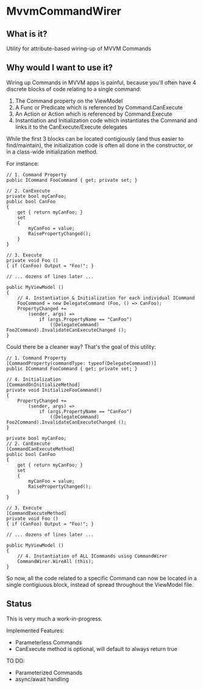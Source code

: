 MvvmCommandWirer
================

What is it?
-----------
Utility for attribute-based wiring-up of MVVM Commands

Why would I want to use it?
---------------------------
Wiring up Commands in MVVM apps is painful, because you'll often have 4 discrete blocks of code relating to a single command:

1) The Command property on the ViewModel
2) A Func<bool> or Predicate<T> which is referenced by Command.CanExecute
3) An Action or Action<T> which is referenced by Command.Execute
4) Instantiation and Initialization code which instantiates the Command and links it to the CanExecute/Execute delegates

While the first 3 blocks can be located contigiously (and thus easier to find/maintain), the initialization code is often all done in the constructor, or in a class-wide initialization method.

For instance:

	// 1. Command Property
	public ICommand FooCommand { get; private set; }

	// 2. CanExecute
	private bool myCanFoo;
	public bool CanFoo
	{
		get { return myCanFoo; }
		set
		{
			myCanFoo = value;
			RaisePropertyChanged();
		}
	}

	// 3. Execute
	private void Foo ()
	{ if (CanFoo) Output = "Foo!"; }

	// ... dozens of lines later ...

	public MyViewModel ()
	{
		// 4. Instantiation & Initialization for each individual ICommand
		FooCommand = new DelegateCommand (Foo, () => CanFoo);
		PropertyChanged +=
			(sender, args) =>
				if (args.PropertyName == "CanFoo")
					((DelegateCommand) Foo2Command).InvalidateCanExecuteChanged ();
	}

Could there be a cleaner way? That's the goal of this utility:

	// 1. Command Property
	[CommandProperty(commandType: typeof(DelegateCommand))]
	public ICommand FooCommand { get; private set; }

	// 4. Initialization
	[CommandOnInitializeMethod]
	private void InitializeFooCommand()
	{
		PropertyChanged +=
			(sender, args) =>
				if (args.PropertyName == "CanFoo")
					((DelegateCommand) Foo2Command).InvalidateCanExecuteChanged ();
	}

	private bool myCanFoo;
	// 2. CanExecute
	[CommandCanExecuteMethod]
	public bool CanFoo
	{
		get { return myCanFoo; }
		set
		{
			myCanFoo = value;
			RaisePropertyChanged();
		}
	}

	// 3. Execute
	[CommandExecuteMethod]
	private void Foo ()
	{ if (CanFoo) Output = "Foo!"; }

	// ... dozens of lines later ...

	public MyViewModel ()
	{
		// 4. Instantiation of ALL ICommands using CommandWirer
		CommandWirer.WireAll (this);
	}

So now, all the code related to a specific Command can now be located in a single contigiuous block, instead of spread throughout the ViewModel file.

Status
------

This is very much a work-in-progress.

Implemented Features:
* Parameterless Commands
* CanExecute method is optional, will default to always return true

TO DO:
* Parameterized Commands
* async/await handling
